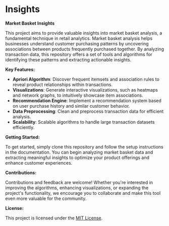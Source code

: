 # Insights
**Market Basket Insights**

This project aims to provide valuable insights into market basket analysis, a fundamental technique in retail analytics. Market basket analysis helps businesses understand customer purchasing patterns by uncovering associations between products frequently purchased together. By analyzing transaction data, this repository offers a set of tools and algorithms for identifying these patterns and extracting actionable insights.

**Key Features:**

- **Apriori Algorithm**: Discover frequent itemsets and association rules to reveal product relationships within transactions.
- **Visualizations**: Generate interactive visualizations, such as heatmaps and network graphs, to intuitively showcase item associations.
- **Recommendation Engine**: Implement a recommendation system based on user purchase history and similar customer behavior.
- **Data Preprocessing**: Clean and preprocess transaction data for efficient analysis.
- **Scalability**: Scalable algorithms to handle large transaction datasets efficiently.

**Getting Started:**

To get started, simply clone this repository and follow the setup instructions in the documentation. You can begin analyzing market basket data and extracting meaningful insights to optimize your product offerings and enhance customer experiences.

**Contributions:**

Contributions and feedback are welcome! Whether you're interested in improving the algorithms, enhancing visualizations, or expanding the project's functionality, we encourage you to collaborate and make this tool even more valuable for the community.

**License:**

This project is licensed under the [MIT License](LICENSE.md).
